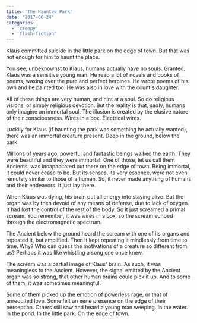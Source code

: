 ```yaml
---
title: 'The Haunted Park'
date: '2017-06-24'
categories:
  - 'creepy'
  - 'flash-fiction'
---
```


Klaus committed suicide in the little park on the edge of town. But that was not
enough for him to haunt the place.

<!-- truncate -->


You see, unbeknownst to Klaus, humans actually have no souls. Granted, Klaus was
a sensitive young man. He read a lot of novels and books of poems, waxing over
the pure and perfect heroines. He wrote poems of his own and he painted too. He
was also in love with the count's daughter.

All of these things are very human, and hint at a soul. So do religious visions,
or simply religious devotion. But the reality is that, sadly, humans only
imagine an immortal soul. The illusion is created by the elusive nature of their
consciousness. Wires in a box. Electrical wires.

Luckily for Klaus (if haunting the park was something he actually wanted), there
was an immortal creature present. Deep in the ground, below the park.

Millions of years ago, powerful and fantastic beings walked the earth. They were
beautiful and they were immortal. One of those, let us call them Ancients, was
incapacitated out there on the edge of town. Being immortal, it could never
cease to be. But its senses, its very essence, were not even remotely similar to
those of a human. So, it never made anything of humans and their endeavors. It
just lay there.

When Klaus was dying, his brain put all energy into staying alive. But the organ
was by then devoid of any means of defense, due to lack of oxygen. It had lost
the control of the rest of the body. So it just screamed a primal scream. You
remember, it was wires in a box, so the scream echoed through the
electromagnetic spectrum.

The Ancient below the ground heard the scream with one of its organs and
repeated it, but amplified. Then it kept repeating it mindlessly from time to
time. Why? Who can guess the motivations of a creature so different from us?
Perhaps it was like whistling a song one once knew.

The scream was a partial image of Klaus' brain. As such, it was meaningless to
the Ancient. However, the signal emitted by the Ancient organ was so strong,
that other human brains could pick it up. And to some of them, it was sometimes
meaningful.

Some of them picked up the emotion of powerless rage, or that of unrequited
love. Some felt an eerie presence on the edge of their perception. Others still
saw and heard a young man weeping. In the water. In the pond. In the little
park. On the edge of town.
